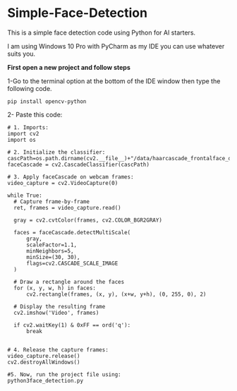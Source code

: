 # Simple-Face-Detection
This is a simple face detection code using Python for AI starters.  
  
I am using Windows 10 Pro with PyCharm as my IDE you can use whatever suits you.  

**First open a new project and follow steps**  

1-Go to the terminal option at the bottom of the IDE window then type the following code.  
 ```
pip install opencv-python

 ```
  
 2- Paste this code:  
  ```
# 1. Imports:
import cv2
import os

# 2. Initialize the classifier:
cascPath=os.path.dirname(cv2.__file__)+"/data/haarcascade_frontalface_default.xml"
faceCascade = cv2.CascadeClassifier(cascPath)

# 3. Apply faceCascade on webcam frames:
video_capture = cv2.VideoCapture(0)

while True:
    # Capture frame-by-frame
    ret, frames = video_capture.read()

    gray = cv2.cvtColor(frames, cv2.COLOR_BGR2GRAY)

    faces = faceCascade.detectMultiScale(
        gray,
        scaleFactor=1.1,
        minNeighbors=5,
        minSize=(30, 30),
        flags=cv2.CASCADE_SCALE_IMAGE
    )

    # Draw a rectangle around the faces
    for (x, y, w, h) in faces:
        cv2.rectangle(frames, (x, y), (x+w, y+h), (0, 255, 0), 2)

    # Display the resulting frame
    cv2.imshow('Video', frames)

    if cv2.waitKey(1) & 0xFF == ord('q'):
        break


# 4. Release the capture frames:
video_capture.release()
cv2.destroyAllWindows()

#5. Now, run the project file using:
python3face_detection.py

 ```
 
 
 
